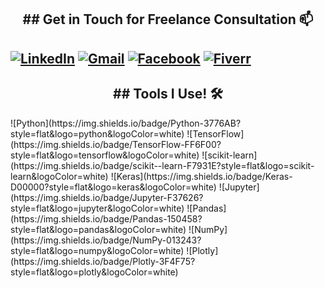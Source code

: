 <h2 align="center">
  ## Get in Touch for Freelance Consultation 📫
</h2>

[![LinkedIn](https://img.shields.io/badge/LinkedIn-Maryam%20Sana-blue?style=flat&logo=linkedin&logoColor=white)](https://www.linkedin.com/in/maryam-s-a40035248)
[![Gmail](https://img.shields.io/badge/Gmail-maryamsana411@gmail.com-red?style=flat&logo=gmail&logoColor=white)](mailto:maryamsana411@gmail.com)
[![Facebook](https://img.shields.io/badge/Facebook-YourFacebookPage-green?style=flat&logo=facebook&logoColor=white)](https://facebook.com/your-facebook)
[![Fiverr](https://img.shields.io/badge/Fiverr-YourFiverrUsername-1DBF73?style=flat&logo=fiverr&logoColor=white)](https://www.fiverr.com/your-fiverr-username)
---


<h2 align="center">
  ## Tools I Use! 🛠️
</h2>
![Python](https://img.shields.io/badge/Python-3776AB?style=flat&logo=python&logoColor=white)
![TensorFlow](https://img.shields.io/badge/TensorFlow-FF6F00?style=flat&logo=tensorflow&logoColor=white)
![scikit-learn](https://img.shields.io/badge/scikit--learn-F7931E?style=flat&logo=scikit-learn&logoColor=white)
![Keras](https://img.shields.io/badge/Keras-D00000?style=flat&logo=keras&logoColor=white)
![Jupyter](https://img.shields.io/badge/Jupyter-F37626?style=flat&logo=jupyter&logoColor=white)
![Pandas](https://img.shields.io/badge/Pandas-150458?style=flat&logo=pandas&logoColor=white)
![NumPy](https://img.shields.io/badge/NumPy-013243?style=flat&logo=numpy&logoColor=white)
![Plotly](https://img.shields.io/badge/Plotly-3F4F75?style=flat&logo=plotly&logoColor=white)
